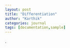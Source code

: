 ```yaml
---
layout: post
title: "Differentiation"
author: "Karthik"
categories: journal
tags: [documentation,sample]
---
```


. 
